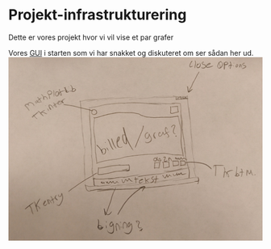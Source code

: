 # Projekt-infrastrukturering

Dette er vores projekt hvor vi vil vise et par grafer

Vores [GUI](GUI.PNG) i starten som vi har snakket og diskuteret om ser sådan her ud.
![GUI](GUI.PNG)
